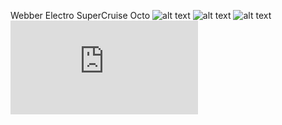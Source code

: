 Webber Electro SuperCruise Octo
![alt text](https://github.com/imfatant/test/blob/master/supercruise_octo/racer.jpg)
![alt text](https://github.com/imfatant/test/blob/master/supercruise_octo/universal.jpg)
![alt text](https://github.com/imfatant/test/blob/master/supercruise_octo/rtk.jpg)
![alt text](https://github.com/imfatant/test/blob/master/supercruise_octo/sco_lower_frame.pdf)
